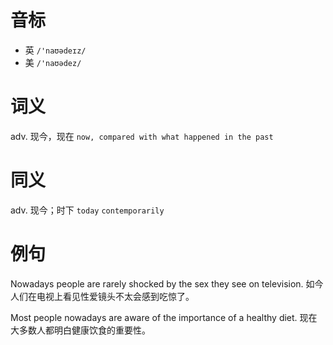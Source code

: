# 音标

- 英 `/'naʊədeɪz/`
- 美 `/'naʊədez/`

# 词义

adv. 现今，现在
`now, compared with what happened in the past`

# 同义

adv. 现今；时下
`today` `contemporarily`

# 例句

Nowadays people are rarely shocked by the sex they see on television.
如今人们在电视上看见性爱镜头不太会感到吃惊了。

Most people nowadays are aware of the importance of a healthy diet.
现在大多数人都明白健康饮食的重要性。


